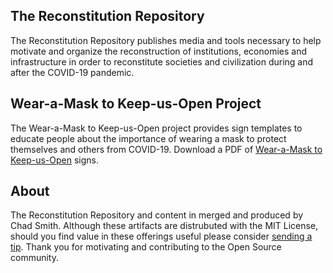## The Reconstitution Repository

The Reconstitution Repository publishes media and tools necessary to help motivate and organize the reconstruction of institutions, economies and infrastructure in order to reconstitute societies and civilization during and after the COVID-19 pandemic.

## Wear-a-Mask to Keep-us-Open Project

The Wear-a-Mask to Keep-us-Open project provides sign templates to educate people about the importance of wearing a mask to protect themselves and others from COVID-19. Download a PDF of [Wear-a-Mask to Keep-us-Open](https://github.com/ChadSmith2020/reconstitution/raw/master/publications/2020-0714-wear-a-mask.pdf) signs.

## About

The Reconstitution Repository and content in merged and produced by Chad Smith. Although these artifacts are distrubuted with the MIT License, should you find value in these offerings useful please consider [sending a tip](https://paypal.me/skylabvr). Thank you for motivating and contributing to the Open Source community.
